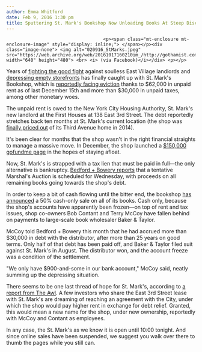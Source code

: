 ```yaml
---
author: Emma Whitford
date: Feb 9, 2016 1:30 pm
title: Sputtering St. Mark's Bookshop Now Unloading Books At Steep Discount, Cash Only
---
```


	
										<p><span class="mt-enclosure mt-enclosure-image" style="display: inline;"> </span></p><div class="image-none"> <img alt="020916_StMarks.jpeg" src="https://web.archive.org/web/20161017160210im_/http://gothamist.com/attachments/nyc_ewhitford/020916_StMarks.jpeg" width="640" height="480"> <br> <i> (via Facebook)</i></div> <p></p>

<p>Years of <a href="https://web.archive.org/web/20161017160210/http://gothamist.com/2011/10/27/new_petition_circulates_to_save_st.php">fighting the good fight</a> against soulless East Village landlords and <a href="https://web.archive.org/web/20161017160210/http://gothamist.com/2015/08/19/the_new_urban_blight.php">depressing empty storefronts</a> has finally caught up with St. Mark&apos;s Bookshop, which is <a href="https://web.archive.org/web/20161017160210/http://bedfordandbowery.com/2016/01/st-marks-bookshop-now-facing-eviction-by-the-city/">reportedly facing eviction</a> thanks to $62,000 in unpaid rent as of last December 15th and more than $30,000 in unpaid taxes, among other monetary woes.</p>

<p>The unpaid rent is owed to the New York City Housing Authority, St. Mark&apos;s new landlord at the First Houses at 138 East 3rd Street. The debt reportedly stretches back ten months at St. Mark&apos;s current location (the shop was <a href="https://web.archive.org/web/20161017160210/http://ny.racked.com/2014/6/19/7591317/st-marks-bookshop-moving">finally priced out</a> of its Third Avenue home in 2014). </p>

<p>It&apos;s been clear for months that the shop wasn&apos;t in the right financial straights to manage a massive move. In December, the shop launched a <a href="https://web.archive.org/web/20161017160210/https://www.gofundme.com/savestmarks">$150,000 gofundme page</a> in the hopes of staying afloat. </p>

<p>Now, St. Mark&apos;s is strapped with a tax lien that must be paid in full&#x2014;the only alternative is bankruptcy. <a href="https://web.archive.org/web/20161017160210/http://bedfordandbowery.com/2016/02/st-marks-bookshop-receives-execution-notice-down-to-final-hours/">Bedford + Bowery reports</a> that a tentative Marshal&apos;s Auction is scheduled for Wednesday, with proceeds on all remaining books going towards the shop&apos;s debt. </p>

<p>In order to keep a bit of cash flowing until the bitter end, the bookshop <a href="https://web.archive.org/web/20161017160210/https://www.facebook.com/stmarksbooks/">has announced</a> a 50% cash-only sale on all of its books. Cash only, because the shop&apos;s accounts have apparently been frozen&#x2014;on top of rent and tax issues, shop co-owners Bob Contant and Terry McCoy have fallen behind on payments to large-scale book wholesaler Baker &amp; Taylor. </p>

<p>McCoy told Bedford + Bowery this month that he had accrued more than $30,000 in debt with the distributor, after more than 25 years on good terms. Only half of that debt has been paid off, and Baker &amp; Taylor filed suit against St. Mark&apos;s in August. The distributor won, and the account freeze was a condition of the settlement. </p>

<p>&quot;We only have $900-and-some in our bank account,&quot; McCoy said, neatly summing up the depressing situation. </p>

<p>There seems to be one last thread of hope for St. Mark&apos;s, according to <a href="https://web.archive.org/web/20161017160210/http://www.theawl.com/2016/02/the-mystery-money-keeping-st-marks-bookshop-alive">a report from The Awl</a>. A few investors who share the East 3rd Street lease with St. Mark&apos;s are dreaming of reaching an agreement with the City, under which the shop would pay higher rent in exchange for debt relief. Granted, this would mean a new name for the shop, under new ownership, reportedly with McCoy and Contant as employees. </p>

<p>In any case, the St. Mark&apos;s as we know it is open until 10:00 tonight. And since online sales have been suspended, we suggest you walk over there to thumb the pages while you still can. <br>
</p>					
										
									
				
